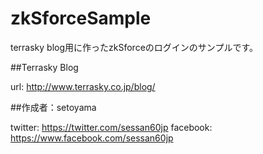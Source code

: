 zkSforceSample
==============

terrasky blog用に作ったzkSforceのログインのサンプルです。

##Terrasky Blog

url: http://www.terrasky.co.jp/blog/

##作成者：setoyama

twitter: https://twitter.com/sessan60jp
facebook: https://www.facebook.com/sessan60jp 
